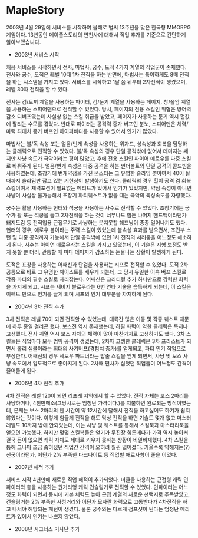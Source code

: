 # MapleStory

2003년 4월 29일에 서비스를 시작하여 올해로 벌써 13주년을 맞은 한국형 MMORPG 게임이다. 13년동안 메이플스토리의 변천사에 대해서 직업 추가를 기준으로 간단하게 알아보겠습니다.


- 2003년 서비스 시작

처음 서비스를 시작하면서 전사, 마법사, 궁수, 도적 4가지 계열의 직업군이 존재했다. 전사와 궁수, 도적은 레벨 10때 1차 전직을 하는 반면에, 마법사는 특이하게도 8때 전직을 하는 시스템을 가지고 있다. 서비스를 시작하고 1달 쯤 뒤부터 2차전직이 생겼으며, 레벨 30때 전직을 할 수 있다.

전사는 검/도끼 계열을 사용하는 파이터, 검/둔기 계열을 사용하는 페이지, 창/폴암 계열을 사용하는 스피어맨으로 전직할 수 있었다. 당시, 페이지의 전용 스킬인 위협은 방어력 감소 디버프였는데 사실상 없는 스킬 취급을 받았고, 페이지가 사용하는 둔기 역시 헐값에 팔리는 수모를 겪었다. 반대로 파이터는 공격력 증가 버프인 분노, 스피어맨은 체력/마력 최대치 증가 버프인 하이퍼바디를 사용할 수 있어서 인기가 많았다.

마법사는 불/독 속성 또는 얼음/번개 속성을 사용하는 위자드, 성속성과 회복을 담당하는 클레릭으로 전직할 수 있었다. 불/독 속성의 경우 단일 공격밖에 없어서 데미지는 쎄지만 사냥 속도가 극악이라는 평이 많았고, 후에 전용 스킬인 파이어 에로우를 다중 스킬로 바꿔주게 된다. 얼음/번개 속성은 다중 공격을 하는 썬더볼트와 단일 공격의 콜드빔을 사용하였는데, 초창기에 번개약점을 가진 몬스터는 그 유명한 슬라임 뿐이여서 40이 될 때까지 슬라임만 잡고 있는 기현상이 발생하기도 한다. 클레릭의 경우 힐이 공격 겸 회복 스킬이여서 체력포션이 필요없는 메리트가 있어서 인기가 있었지만, 약점 속성이 아니면 사냥이 사실상 불가능해서 초창기 파티퀘스트가 없을 때는 극악의 육성속도를 자랑했다.

궁수는 활을 사용하는 헌터와 석궁을 사용하는 사수로 전직할 수 있었다. 초창기에는 궁수가 활 또는 석궁을 들고 2차전직을 하는 것이 너무나도 힘든 나머지 핸드백이라던가 돼지도감 등 전직업용 근접무기로 사냥하는 웃지못할 해프닝이 종종 일어나기도 했다. 헌터의 경우, 애로우 봄이라는 주력 스킬이 있었는데 불속성 효과를 받으면서, 조건부 스턴 및 다중 공격까지 가능해서 단일 공격밖에 없던 1차 전직의 서러움을 어느정도 해소하게 된다. 사수는 아이언 애로우라는 스킬을 가지고 있었는데, 이 기술은 지형 보정도 받지 못할 뿐 더러, 관통할 때 마다 데미지가 감소하는 눈물나는 상황이 발생하게 된다.

도적은 표창을 사용하는 어쌔신과 단검을 사용하는 시프로 전직할 수 있었다. 도적 2차 공통으로 바로 그 유명한 헤이스트를 배우게 되는데, 그 당시 유일한 이속 버프 스킬로 각종 파티의 필수 스킬로 자리잡는다. 어쌔신은 크리티컬 추가 하나만으로 강력한 화력을 가지게 되고, 시프는 세비지 블로우라는 6번 연타 기술을 습득하게 되는데, 이 스킬은 이펙트 만으로 인기를 끌게 되며 시프의 인기 대부분을 차지하게 된다.

- 2004년 3차 전직 추가

3차 전직은 레벨 70이 되면 전직할 수 있었는데, 대륙간 많은 이동 및 각종 퀘스트 때문에 하루 종일 걸리곤 했다. 보스전 역시 존재했는데, 하필 화력이 약한 클레릭은 특히나 고생했다. 전사 계열 역시 보스 자체의 체력이 많아 마찬가지로 고생하기도 했다. 3차 스킬들은 직업마다 모두 범위 공격이 생겼는데, 2차때 고생한 클레릭은 3차 프리스트가 되면서 홀리 심볼이라는 희대의 사기버프(경험치 증가)를 얻게되고, 파티 인기 직업으로 부상한다. 어쌔신의 경우 쉐도우 파트너라는 밥줄 스킬을 얻게 되면서, 사냥 및 보스 사냥 속도에서 압도적으로 좋아지게 된다. 2차때 편차가 심했던 직업들이 어느정도 간격이 줄어들게 된다.

- 2006년 4차 전직 추가
 
4차 전직은 레벨 120이 되면 리프레 지역에서 할 수 있었다. 전직 자체는 보스 2마리를 사냥하거나, 4천만메소(그당시로는 엄청난 가격이다.)를 지불하면 완료되는 방식이였는데, 문제는 보스 2마리의 젠 시간이 약 12시간에 달해서 전직을 하고싶어도 하기가 쉽지 않았다는 것이다. 이렇게 힘들게 전직을 해도 막상 전직을 하면 기술도 몇개 없고 마스터 레벨도 10까지 밖에 안되있는데, 이는 사냥 및 퀘스트를 통해서 스킬북과 마스터리북을 얻으면 가능했다. 하지만 몇몇 스킬북들은 얻기가 무진장 힘든데다가 가격 역시 높아서 결국 돈이 없으면 캐릭 자체도 제대로 키우지 못하는 상황이 비일비재했다. 4차 스킬을 통해 그나마 조금 좁혀졌던 직업간 간격이 오히려 훨씬 넓어졌다. 키울수록 약해지는(?) 신궁이라던가, 어딘가 2% 부족한 다크나이트 등 직업별 애로사항이 줄을 이었다.

- 2007년 해적 추가 

서비스 시작 4년만에 새로운 직업 해적이 추가되었다. 너클을 사용하는 근접형 캐릭 인파이터와 총을 사용하는 원거리형 캐릭 건슬링거로 전직할 수 있었다. 인파이터는 어느정도 화력이 되면서 동시에 기본 체력도 높아 근접 계열의 새로운 선택지로 주목받았고, 건슬링거는 2% 부족한 사정거리와 어딘가 모자란 화력으로 고통받다가 4차전직을 하고 나서야 해방되는 패턴이 생겼다. 물론 궁수와는 다르게 점프샷이 된다는 엄청난 메리트가 있어서 인기는 나쁘지 않았다.

- 2008년 시그너스 기사단 추가
